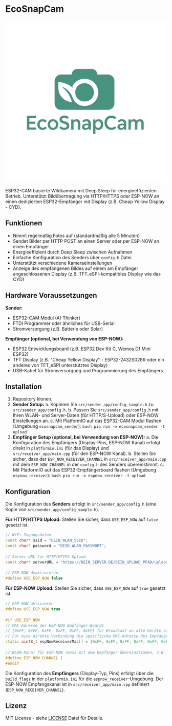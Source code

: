 # EcoSnapCam

![EcoSnapCam Logo](ecosnapcam-logo.png)

ESP32-CAM basierte Wildkamera mit Deep Sleep für energieeffizienten Betrieb.
Unterstützt Bildübertragung via HTTP/HTTPS oder ESP-NOW an einen dedizierten ESP32-Empfänger mit Display (z.B. Cheap Yellow Display - CYD).

## Funktionen

- Nimmt regelmäßig Fotos auf (standardmäßig alle 5 Minuten)
- Sendet Bilder per HTTP POST an einen Server oder per ESP-NOW an einen Empfänger
- Energieeffizient durch Deep Sleep zwischen Aufnahmen
- Einfache Konfiguration des Senders über `config.h` Datei
- Unterstützt verschiedene Kameraeinstellungen
- Anzeige des empfangenen Bildes auf einem am Empfänger angeschlossenen Display (z.B. TFT_eSPI-kompatibles Display wie das CYD)

## Hardware Voraussetzungen

**Sender:**
- ESP32-CAM Modul (AI-Thinker)
- FTDI Programmer oder ähnliches für USB-Serial
- Stromversorgung (z.B. Batterie oder Solar)

**Empfänger (optional, bei Verwendung von ESP-NOW):**
- ESP32 Entwicklungsboard (z.B. ESP32 Dev Kit C, Wemos D1 Mini ESP32)
- TFT Display (z.B. "Cheap Yellow Display" - ESP32-2432S028R oder ein anderes von TFT_eSPI unterstütztes Display)
- USB-Kabel für Stromversorgung und Programmierung des Empfängers

## Installation

1.  Repository klonen.
2.  **Sender Setup:**
    a.  Kopieren Sie `src/sender_app/config_sample.h` zu `src/sender_app/config.h`.
    b.  Passen Sie `src/sender_app/config.h` mit Ihren WLAN- und Server-Daten (für HTTP/S-Upload) oder ESP-NOW Einstellungen an.
    c.  Mit PlatformIO auf das ESP32-CAM Modul flashen (Umgebung `ecosnapcam_sender`):
        ```bash
        pio run -e ecosnapcam_sender -t upload
        ```
3.  **Empfänger Setup (optional, bei Verwendung von ESP-NOW):**
    a.  Die Konfiguration des Empfängers (Display-Pins, ESP-NOW Kanal) erfolgt direkt in `platformio.ini` (für das Display) und `src/receiver_app/main.cpp` (für den ESP-NOW Kanal).
    b.  Stellen Sie sicher, dass der `ESP_NOW_RECEIVER_CHANNEL` in `src/receiver_app/main.cpp` mit dem `ESP_NOW_CHANNEL` in der `config.h` des Senders übereinstimmt.
    c.  Mit PlatformIO auf das ESP32-Empfängerboard flashen (Umgebung `espnow_receiver`):
        ```bash
        pio run -e espnow_receiver -t upload
        ```

## Konfiguration

Die Konfiguration des **Senders** erfolgt in `src/sender_app/config.h` (eine Kopie von `src/sender_app/config_sample.h`).

**Für HTTP/HTTPS Upload:**
Stellen Sie sicher, dass `USE_ESP_NOW` auf `false` gesetzt ist.
```cpp
// WiFi Zugangsdaten
const char* ssid = "DEIN_WLAN_SSID";
const char* password = "DEIN_WLAN_PASSWORT";

// Server URL für HTTP/HTTPS Upload
const char* serverURL = "https://DEIN_SERVER.DE/DEIN_UPLOAD_PFAD/upload.php";

// ESP-NOW deaktivieren
#define USE_ESP_NOW false
```

**Für ESP-NOW Upload:**
Stellen Sie sicher, dass `USE_ESP_NOW` auf `true` gesetzt ist.
```cpp
// ESP-NOW aktivieren
#define USE_ESP_NOW true

#if USE_ESP_NOW
// MAC-Adresse des ESP-NOW Empfänger-Boards
// {0xFF, 0xFF, 0xFF, 0xFF, 0xFF, 0xFF} für Broadcast an alle Geräte auf dem Kanal.
// Für eine direkte Verbindung die spezifische MAC-Adresse des Empfängers eintragen.
static uint8_t espNowReceiverMac[] = {0xFF, 0xFF, 0xFF, 0xFF, 0xFF, 0xFF};

// WLAN-Kanal für ESP-NOW (muss mit dem Empfänger übereinstimmen, z.B. 1)
#define ESP_NOW_CHANNEL 1
#endif
```
Die Konfiguration des **Empfängers** (Display-Typ, Pins) erfolgt über die `build_flags` in der `platformio.ini` für die `espnow_receiver`-Umgebung. Der ESP-NOW Empfangskanal ist in `src/receiver_app/main.cpp` definiert (`ESP_NOW_RECEIVER_CHANNEL`).

## Lizenz

MIT License - siehe [LICENSE](LICENSE) Datei für Details.
